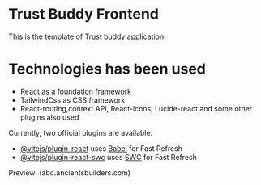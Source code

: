 # Trust Buddy Frontend

This is the template of Trust buddy application. 

# Technologies has been used
- React as a foundation framework
- TailwindCss as CSS framework
- React-routing,context API, React-icons, Lucide-react and some other plugins also used


Currently, two official plugins are available:

- [@vitejs/plugin-react](https://github.com/vitejs/vite-plugin-react/blob/main/packages/plugin-react/README.md) uses [Babel](https://babeljs.io/) for Fast Refresh
- [@vitejs/plugin-react-swc](https://github.com/vitejs/vite-plugin-react-swc) uses [SWC](https://swc.rs/) for Fast Refresh

Preview: (abc.ancientsbuilders.com)
